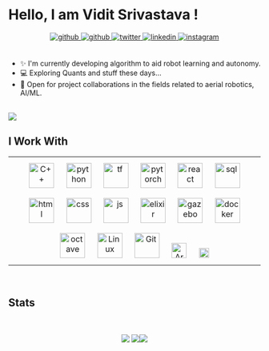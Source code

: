 # Hello, I am Vidit Srivastava !

<div align="center">
<a href="mailto:vidit21srivastava@gmail.com" target="_blank">
<img src=https://img.shields.io/badge/Gmail-D14836?style=for-the-badge&logo=gmail&logoColor=white alt=github style="margin-bottom: 5px;" />
</a>
<a href="https://github.com/vidit21srivastava" target="_blank">
<img src=https://img.shields.io/badge/github-%2324292e.svg?&style=for-the-badge&logo=github&logoColor=white alt=github style="margin-bottom: 5px;" />
</a>
<a href="https://twitter.com/vidit21srivastv" target="_blank">
<img src=https://img.shields.io/badge/twitter-%2300acee.svg?&style=for-the-badge&logo=twitter&logoColor=white alt=twitter style="margin-bottom: 5px;" />
</a>
<a href="https://www.linkedin.com/in/vidit-srivastava-a917ba245/" target="_blank">
<img src=https://img.shields.io/badge/linkedin-%231E77B5.svg?&style=for-the-badge&logo=linkedin&logoColor=white alt=linkedin style="margin-bottom: 5px;" />
</a>
<a href="https://instagram.com/viditsrivastava.021" target="_blank">
<img src=https://img.shields.io/badge/Instagram-E4405F?style=for-the-badge&logo=instagram&logoColor=white alt=instagram style="margin-bottom: 5px;" />
</a>  
</div>  

<br/>  


- :sparkles: I'm currently developing algorithm to aid robot learning and autonomy.
- 💻 Exploring Quants and stuff these days...
- 📑 Open for project collaborations in the fields related to aerial robotics, AI/ML.

<br/>  

<a href="https://github.com/vidit21srivastava">
    <img src="https://komarev.com/ghpvc/?username=vidit21srivastava">
</a>

<br />


## I Work With
<table><tr><td align= center width="33%">





<img style="margin: 10px" src="https://vidit21srivastava.github.io/images/skills/c++.png" alt="C++" height="50" />  
<img style="margin: 10px" src="https://vidit21srivastava.github.io/images/skills/python.png" alt="python" height="50" />  
<img style="margin: 10px" src="https://vidit21srivastava.github.io/images/skills/tensorflow.png" alt="tf" height="50" />  
<img style="margin: 10px" src="https://vidit21srivastava.github.io/images/skills/pytorch.png" alt="pytorch" height="50" />   
<img style="margin: 10px" src="https://vidit21srivastava.github.io/images/skills/react.png" alt="react" height="50" /> 
<img style="margin: 10px" src="https://vidit21srivastava.github.io/images/skills/sql.png" alt="sql" height="50" />  
<img style="margin: 10px" src="https://vidit21srivastava.github.io/images/skills/html.png" alt="html" height="50" />  
<img style="margin: 10px" src="https://vidit21srivastava.github.io/images/skills/css.png" alt="css" height="50" />
<img style="margin: 10px" src="https://vidit21srivastava.github.io/images/skills/js.svg" alt="js" height="50" />
<img style="margin: 10px" src="https://vidit21srivastava.github.io/images/skills/elixir.png" alt="elixir" height="50" />  
   





<img style="margin: 10px" src="https://vidit21srivastava.github.io/images/skills/gazebo.png" alt="gazebo" height="50" />  
<img style="margin: 10px" src="https://vidit21srivastava.github.io/images/skills/docker.png" alt="docker" height="50" />  
 
<img style="margin: 10px" src="https://vidit21srivastava.github.io/images/skills/octave.png" alt="octave" height="50" />  



<img style="margin: 10px" src="https://vidit21srivastava.github.io/images/skills/ubuntu.png" alt="Linux" height="50" />  
<img style="margin: 10px" src="https://vidit21srivastava.github.io/images/skills/git-scm-icon.png" alt="Git" height="50" />  
<img style="margin: 10px" src="https://vidit21srivastava.github.io/images/skills/arduino.png" alt="Arduino" height="30" /> 
<img style="margin: 10px" src="https://vidit21srivastava.github.io/images/skills/ros.png" alt="ros" height="20" " />   

</td></tr></table>    

<br/>  

## Stats

<br>
<p >
  <div align=center>
    <img max-width="40%" align="center" src="https://github-readme-streak-stats.herokuapp.com/?user=vidit21srivastava&hide_border=true&background=0d1117&currStreakNum=ffffff&sideNums=ffffff&sideLabels=ffffff&dates=ffffff&date_format=M%20j%5B%2C%20Y%5D">
    <img max-width="40%" align="center" src="https://github-readme-stats.vercel.app/api?username=vidit21srivastava&show_icons=true&icon_color=f5f5dc&hide_border=true&bg_color=30,e96443,904e95&title_color=fff&text_color=fff"><img max-width="40%" align="center" src="https://github-readme-stats.vercel.app/api/top-langs/?username=vidit21srivastava&layout=compact&hide_border=true&bg_color=0d1117&text_color=ffffff">
   </div>
                                                                                                                                                  
</p>
                                                                                                                                                    
